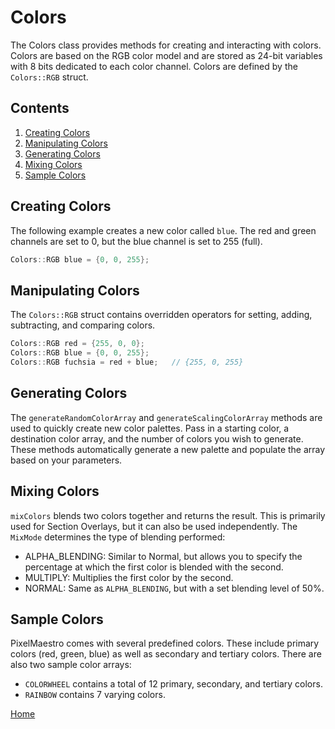 # Colors
The Colors class provides methods for creating and interacting with colors. Colors are based on the RGB color model and are stored as 24-bit variables with 8 bits dedicated to each color channel. Colors are defined by the `Colors::RGB` struct.

## Contents
1. [Creating Colors](#creating-colors)
2. [Manipulating Colors](#manipulating-colors)
3. [Generating Colors](#generating-colors)
4. [Mixing Colors](#mixing-colors)
5. [Sample Colors](#sample-colors)

## Creating Colors
The following example creates a new color called `blue`. The red and green channels are set to 0, but the blue channel is set to 255 (full).
```c++
Colors::RGB blue = {0, 0, 255};
```

## Manipulating Colors
The `Colors::RGB` struct contains overridden operators for setting, adding, subtracting, and comparing colors.
```c++
Colors::RGB red = {255, 0, 0};
Colors::RGB blue = {0, 0, 255};
Colors::RGB fuchsia = red + blue;	// {255, 0, 255}
```

## Generating Colors
The `generateRandomColorArray` and `generateScalingColorArray` methods are used to quickly create new color palettes. Pass in a starting color, a destination color array, and the number of colors you wish to generate. These methods automatically generate a new palette and populate the array based on your parameters.

## Mixing Colors
`mixColors` blends two colors together and returns the result. This is primarily used for Section Overlays, but it can also be used independently.
The `MixMode` determines the type of blending performed:
* ALPHA_BLENDING: Similar to Normal, but allows you to specify the percentage at which the first color is blended with the second.
* MULTIPLY: Multiplies the first color by the second.
* NORMAL: Same as `ALPHA_BLENDING`, but with a set blending level of 50%.

## Sample Colors
PixelMaestro comes with several predefined colors. These include primary colors (red, green, blue) as well as secondary and tertiary colors.
There are also two sample color arrays:
* `COLORWHEEL` contains a total of 12 primary, secondary, and tertiary colors.
* `RAINBOW` contains 7 varying colors.

[Home](README.md)
